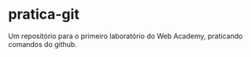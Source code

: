 # pratica-git
Um repositório para o primeiro laboratório do Web Academy, praticando comandos do github.
